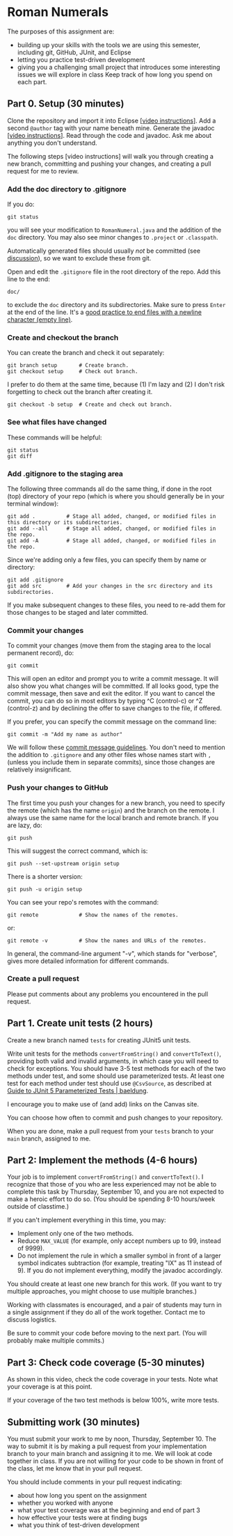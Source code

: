 # Roman Numerals

The purposes of this assignment are:
* building up your skills with the tools we are using this semester, including git, GitHub, JUnit, and Eclipse
* letting you practice test-driven development
* giving you a challenging small project that introduces some interesting issues we will explore in class
Keep track of how long you spend on each part.

## Part 0. Setup (30 minutes)

Clone the repository and import it into Eclipse [[video instructions](https://mills.instructure.com/courses/1074/pages/importing-a-github-classroom-repo-into-eclipse)]. Add a second `@author` tag with your name beneath mine. Generate the javadoc [[video instructions](https://mills.instructure.com/courses/1074/pages/generating-javadoc-in-eclipse)]. Read through the code and javadoc. Ask me about anything you don't understand.

The following steps [video instructions] will walk you through creating a new branch, committing and pushing your changes, and creating a pull request for me to review.

### Add the doc directory to .gitignore
If you do:
```
git status
```
you will see your modification to `RomanNumeral.java` and the addition of the `doc` directory. You may also see minor changes to `.project` or `.classpath`.

Automatically generated files should usually *not* be committed (see [discussion](https://softwareengineering.stackexchange.com/questions/391804/should-generated-documentation-be-stored-in-a-git-repository)), so we want to exclude these from git.

Open and edit the `.gitignore` file in the root directory of the repo. Add this line to the end:
```
doc/
```
to exclude the `doc` directory and its subdirectories. Make sure to press `Enter` at the end of the line. It's a [good practice to end files with a newline character (empty line)](https://unix.stackexchange.com/questions/18743/whats-the-point-in-adding-a-new-line-to-the-end-of-a-file).

### Create and checkout the branch

You can create the branch and check it out separately:
```
git branch setup       # Create branch.
git checkout setup     # Check out branch.
```
I prefer to do them at the same time, because (1) I'm lazy and (2) I don't risk forgetting to check out the branch after creating it.
```
git checkout -b setup  # Create and check out branch.
```

### See what files have changed

These commands will be helpful:
```
git status
git diff
```

### Add .gitignore to the staging area

The following three commands all do the same thing, if done in the root (top) directory of your repo (which is where you should generally be in your terminal window):
```
git add .          # Stage all added, changed, or modified files in this directory or its subdirectories.
git add --all      # Stage all added, changed, or modified files in the repo.
git add -A         # Stage all added, changed, or modified files in the repo.
```

Since we're adding only a few files, you can specify them by name or directory:
```
git add .gitignore
git add src        # Add your changes in the src directory and its subdirectories.
```

If you make subsequent changes to these files, you need to re-add them for those changes to be staged and later committed.

### Commit your changes
To commit your changes (move them from the staging area to the local permanent record), do:
```
git commit
```
This will open an editor and prompt you to write a commit message. It will also show you what changes will be committed. If all looks good, type the commit message, then save and exit the editor. If you want to cancel the commit, you can do so in most editors by typing ^C (control-c) or ^Z (control-z) and by declining the offer to save changes to the file, if offered.

If you prefer, you can specify the commit message on the command line:
```
git commit -m "Add my name as author"
```
We will follow these [commit message guidelines](https://chris.beams.io/posts/git-commit/). You don't need to mention the addition to `.gitignore` and any other files whose names start with `,` (unless you include them in separate commits), since those changes are relatively insignificant.

### Push your changes to GitHub

The first time you push your changes for a new branch, you need to specify the remote (which has the name `origin`) and the branch on the remote. I always use the same name for the local branch and remote branch.  If you are lazy, do:
```
git push
```
This will suggest the correct command, which is:
```
git push --set-upstream origin setup
```
There is a shorter version:
```
git push -u origin setup
```

You can see your repo's remotes with the command:
```
git remote             # Show the names of the remotes.
```
or:
```
git remote -v          # Show the names and URLs of the remotes.
```
In general, the command-line argument "-v", which stands for "verbose", gives more detailed information for different commands.

### Create a pull request

Please put comments about any problems you encountered in the pull request.

## Part 1. Create unit tests (2 hours)

Create a new branch named `tests` for creating JUnit5 unit tests. 

Write unit tests for the methods `convertFromString()` and `convertToText()`, providing both valid and invalid arguments, in which case you will need to check for exceptions. You should have 3-5 test methods for each of the two methods under test, and some should use parameterized tests. At least one test for each method under test should use `@CsvSource`, as described at [Guide to JUnit 5 Parameterized Tests | baeldung](https://www.baeldung.com/parameterized-tests-junit-5).

I encourage you to make use of (and add) links on the Canvas site.

You can choose how often to commit and push changes to your repository.

When you are done, make a pull request from your `tests` branch to your `main` branch, assigned to me.

## Part 2: Implement the methods (4-6 hours)

Your job is to implement `convertFromString()` and `convertToText()`. I recognize that those of you who are less experienced may not be able to complete this task by Thursday, September 10, and you are not expected to make a heroic effort to do so. (You should be spending 8-10 hours/week outside of classtime.) 

If you can't implement everything in this time, you may:
* Implement only one of the two methods.
* Reduce `MAX_VALUE` (for example, only accept numbers up to 99, instead of 9999).
* Do not implement the rule in which a smaller symbol in front of a larger symbol indicates subtraction (for example, treating "IX" as 11 instead of 9). If you do not implement everything, modify the javadoc accordingly.

You should create at least one new branch for this work. (If you want to try multiple approaches, you might choose to use multiple branches.) 

Working with classmates is encouraged, and a pair of students may turn in a single assignment if they do all of the work together. Contact me to discuss logistics.

Be sure to commit your code before moving to the next part. (You will probably make multiple commits.)

## Part 3: Check code coverage (5-30 minutes)

As shown in this video, check the code coverage in your tests. Note what your coverage is at this point.

If your coverage of the two test methods is below 100%, write more tests. 

## Submitting work (30 minutes)

You must submit your work to me by noon, Thursday, September 10. The way to submit it is by making a pull request from your implementation branch to your main branch and assigning it to me. We will look at code together in class. If you are not willing for your code to be shown in front of the class, let me know that in your pull request.

You should include comments in your pull request indicating:
* about how long you spent on the assignment
* whether you worked with anyone
* what your test coverage was at the beginning and end of part 3
* how effective your tests were at finding bugs
* what you think of test-driven development


